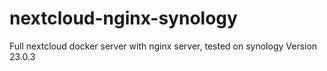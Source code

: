 # nextcloud-nginx-synology
Full nextcloud docker server with nginx server, tested on synology
Version 23.0.3
